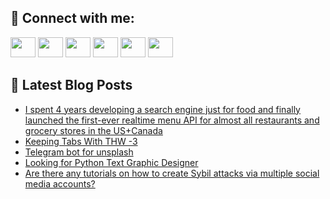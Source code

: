 ## 🔎 Connect with me:
[<img height="32" width="40" src="https://cdn.jsdelivr.net/npm/simple-icons@v5/icons/telegram.svg" />](https://t.me/bullbesh)
[<img height="32" width="40" src="https://cdn.jsdelivr.net/npm/simple-icons@v5/icons/vk.svg" />](https://vk.com/bullbesh)
[<img height="32" width="40" src="https://cdn.jsdelivr.net/npm/simple-icons@v5/icons/twitter.svg" />](https://twitter.com/bullbesh1)
[<img height="32" width="40" src="https://cdn.jsdelivr.net/npm/simple-icons@v5/icons/instagram.svg" />](https://www.instagram.com/bullbesh)
[<img height="32" width="40" src="https://cdn.jsdelivr.net/npm/simple-icons@v5/icons/reddit.svg" />](https://www.reddit.com/user/bullbesh)
[<img height="32" width="40" src="https://cdn.jsdelivr.net/npm/simple-icons@v5/icons/youtube.svg" />](https://www.youtube.com/channel/UCtfjRs6uzgq5mfm8S06WTcg)

## 📕 Latest Blog Posts
<!-- BLOG-POST-LIST:START -->
- [I spent 4 years developing a search engine just for food and finally launched the first-ever realtime menu API for almost all restaurants and grocery stores in the US+Canada](https://www.reddit.com/r/Python/comments/uqdqvf/i_spent_4_years_developing_a_search_engine_just/)
- [Keeping Tabs With THW -3](https://www.reddit.com/r/Python/comments/uqcu6y/keeping_tabs_with_thw_3/)
- [Telegram bot for unsplash](https://www.reddit.com/r/Python/comments/uqc7qo/telegram_bot_for_unsplash/)
- [Looking for Python Text Graphic Designer](https://www.reddit.com/r/Python/comments/uqc1kp/looking_for_python_text_graphic_designer/)
- [Are there any tutorials on how to create Sybil attacks via multiple social media accounts?](https://www.reddit.com/r/Python/comments/uqbxv4/are_there_any_tutorials_on_how_to_create_sybil/)
<!-- BLOG-POST-LIST:END -->
